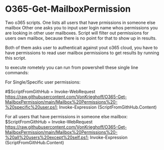 # O365-Get-MailboxPermission


Two o365 scripts.
One lists all users that have prmissions in someone else mailbox
Other one asks you to input user login name whos permissions you are looking in other user mailboxes.
Script will filter out permissions for users own mailbox, because there is no point for that to show up in results.

Both of them asks user to authenticait against yout o365 cloud, you have to have permissions to read user mailbox permissions to get results by running this script.


to execute rometely you can run from powershell these single line commands:

For Single/Specific user permissions:

#$ScriptFromGithHub = Invoke-WebRequest https://raw.githubusercontent.com/VonKrieghoff/O365-Get-MailboxPermission/main/Mailbox%20Permissions%20-%20specific%20user.ps1; Invoke-Expression $($ScriptFromGithHub.Content)

For all users that have permissions in someone else mailbox:
$ScriptFromGithHub = Invoke-WebRequest https://raw.githubusercontent.com/VonKrieghoff/O365-Get-MailboxPermission/main/Mailbox%20Permissions%20-%20all%20users%20except%20self.ps1; Invoke-Expression $($ScriptFromGithHub.Content)

